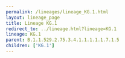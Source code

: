 ```yaml
---
permalink: /lineages/lineage_KG.1.html
layout: lineage_page
title: Lineage KG.1
redirect_to: ../lineage.html?lineage=KG.1
lineage: KG.1
parent: B.1.1.529.2.75.3.4.1.1.1.1.1.7.1.5
children: ['KG.1']
---
```

